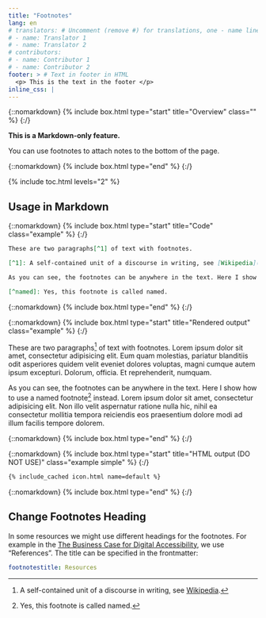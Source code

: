 ```yaml
---
title: "Footnotes"
lang: en
# translators: # Uncomment (remove #) for translations, one - name line per translator.
# - name: Translator 1
# - name: Translator 2
# contributors:
# - name: Contributor 1
# - name: Contributor 2
footer: > # Text in footer in HTML
  <p> This is the text in the footer </p>
inline_css: |
---
```


{::nomarkdown}
{% include box.html type="start" title="Overview" class="" %}
{:/}

**This is a Markdown-only feature.**

You can use footnotes to attach notes to the bottom of the page.

{::nomarkdown}
{% include box.html type="end" %}
{:/}

{% include toc.html levels="2" %}

## Usage in Markdown

{::nomarkdown}
{% include box.html type="start" title="Code" class="example" %}
{:/}

```markdown
These are two paragraphs[^1] of text with footnotes.

[^1]: A self-contained unit of a discourse in writing, see [Wikipedia](https://en.wikipedia.org/wiki/Paragraph).

As you can see, the footnotes can be anywhere in the text. Here I show how to use a named footnote[^named] instead. Lorem ipsum dolor sit amet, consectetur adipisicing elit. Non illo velit aspernatur ratione nulla hic, nihil ea consectetur mollitia tempora reiciendis eos praesentium dolore modi ad illum facilis tempore dolorem.

[^named]: Yes, this footnote is called named.
```

{::nomarkdown}
{% include box.html type="end" %}
{:/}


{::nomarkdown}
{% include box.html type="start" title="Rendered output" class="example" %}
{:/}

These are two paragraphs[^1] of text with footnotes. Lorem ipsum dolor sit amet, consectetur adipisicing elit. Eum quam molestias, pariatur blanditiis odit asperiores quidem velit eveniet dolores voluptas, magni cumque autem ipsum excepturi. Dolorum, officia. Et reprehenderit, numquam.

[^1]: A self-contained unit of a discourse in writing, see [Wikipedia](https://en.wikipedia.org/wiki/Paragraph).

As you can see, the footnotes can be anywhere in the text. Here I show how to use a named footnote[^named] instead. Lorem ipsum dolor sit amet, consectetur adipisicing elit. Non illo velit aspernatur ratione nulla hic, nihil ea consectetur mollitia tempora reiciendis eos praesentium dolore modi ad illum facilis tempore dolorem.

[^named]: Yes, this footnote is called named.

{::nomarkdown}
{% include box.html type="end" %}
{:/}

{::nomarkdown}
{% include box.html type="start" title="HTML output (DO NOT USE)" class="example simple" %}
{:/}

```html
{% include_cached icon.html name=default %}
```

{::nomarkdown}
{% include box.html type="end" %}
{:/}

## Change Footnotes Heading

In some resources we might use different headings for the footnotes. For example in the [The Business Case for Digital Accessibility](https://www.w3.org/WAI/business-case/), we use “References”. The title can be specified in the frontmatter:

```yaml
footnotestitle: Resources
```